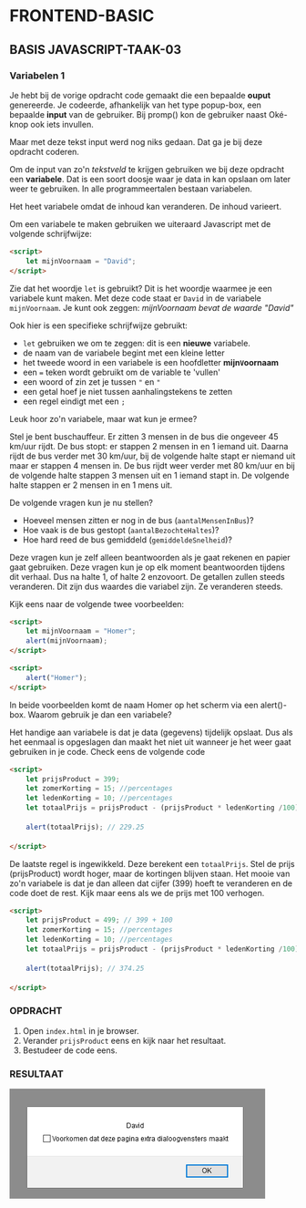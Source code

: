# FRONTEND-BASIC

## BASIS JAVASCRIPT-TAAK-03

### Variabelen 1

Je hebt bij de vorige opdracht code gemaakt die een bepaalde __ouput__ genereerde. Je codeerde, afhankelijk van het type popup-box, een bepaalde __input__ van de gebruiker. Bij promp() kon de gebruiker naast Oké-knop ook iets invullen.

Maar met deze tekst input werd nog niks gedaan. Dat ga je bij deze opdracht coderen.

Om de input van zo'n _tekstveld_ te krijgen gebruiken we bij deze opdracht een __variabele__. Dat is een soort doosje waar je data in kan opslaan om later weer te gebruiken. In alle programmeertalen bestaan variabelen.

Het heet variabele omdat de inhoud kan veranderen. De inhoud varieert.

Om een variabele te maken gebruiken we uiteraard Javascript met de volgende schrijfwijze:

```html
<script>
    let mijnVoornaam = "David";
</script>
```

Zie dat het woordje `let` is gebruikt? Dit is het woordje waarmee je een variabele kunt maken.
Met deze code staat er `David` in de variabele `mijnVoornaam`. Je kunt ook zeggen: _mijnVoornaam bevat de waarde "David"_

Ook hier is een specifieke schrijfwijze gebruikt:

- `let` gebruiken we om te zeggen: dit is een __nieuwe__ variabele.
- de naam van de variabele begint met een kleine letter
- het tweede woord in een variabele is een hoofdletter __mijn`V`oornaam__
- een `=` teken wordt gebruikt om de variable te 'vullen'
- een woord of zin zet je tussen `"` en `"`
- een getal hoef je niet tussen aanhalingstekens te zetten
- een regel eindigt met een `;`

Leuk hoor zo'n variabele, maar wat kun je ermee?

Stel je bent buschauffeur. Er zitten 3 mensen in de bus die ongeveer 45 km/uur rijdt. De bus stopt: er stappen 2 mensen in en 1 iemand uit. Daarna rijdt de bus verder met 30 km/uur, bij de volgende halte stapt er niemand uit maar er stappen 4 mensen in. De bus rijdt weer verder met 80 km/uur en bij de volgende halte stappen 3 mensen uit en 1 iemand stapt in. De volgende halte stappen er 2 mensen in en 1 mens uit.

De volgende vragen kun je nu stellen?

- Hoeveel mensen zitten er nog in de bus (`aantalMensenInBus`)?
- Hoe vaak is de bus gestopt (`aantalBezochteHaltes`)?
- Hoe hard reed de bus gemiddeld (`gemiddeldeSnelheid`)?

Deze vragen kun je zelf alleen beantwoorden als je gaat rekenen en papier gaat gebruiken. Deze vragen kun je op elk moment beantwoorden tijdens dit verhaal. Dus na halte 1, of halte 2 enzovoort. De getallen zullen steeds veranderen. Dit zijn dus waardes die variabel zijn. Ze veranderen steeds.

Kijk eens naar de volgende twee voorbeelden:

```html
<script>
    let mijnVoornaam = "Homer";
    alert(mijnVoornaam);
</script>
```

```html
<script>
    alert("Homer");
</script>
```

In beide voorbeelden komt de naam Homer op het scherm via een alert()-box. Waarom gebruik je dan een variabele?

Het handige aan variabele is dat je data (gegevens) tijdelijk opslaat. Dus als het eenmaal is opgeslagen dan maakt het niet uit wanneer je het weer gaat gebruiken in je code. Check eens de volgende code

```html
<script>
    let prijsProduct = 399;
    let zomerKorting = 15; //percentages
    let ledenKorting = 10; //percentages
    let totaalPrijs = prijsProduct - (prijsProduct * ledenKorting /100) - (prijsProduct * zomerKorting/100);

    alert(totaalPrijs); // 229.25

</script>
```

De laatste regel is ingewikkeld. Deze berekent een `totaalPrijs`. Stel de prijs (prijsProduct) wordt hoger, maar de kortingen blijven staan. Het mooie van zo'n variabele is dat je dan alleen dat cijfer (399) hoeft te veranderen en de code doet de rest. Kijk maar eens als we de prijs met 100 verhogen.

```html
<script>
    let prijsProduct = 499; // 399 + 100
    let zomerKorting = 15; //percentages
    let ledenKorting = 10; //percentages
    let totaalPrijs = prijsProduct - (prijsProduct * ledenKorting /100) - (prijsProduct * zomerKorting/100);

    alert(totaalPrijs); // 374.25

</script>
```

### OPDRACHT

1. Open `index.html` in je browser.
2. Verander `prijsProduct` eens en kijk naar het resultaat.
3. Bestudeer de code eens.

### RESULTAAT

![Variabele](images/variabele.png)
